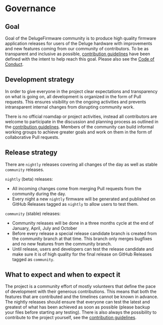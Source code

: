 # Governance
## Goal

Goal of the DelugeFirmware community is to produce high quality firmware application releases for users of the Deluge hardware with improvements and new features coming from our community of contributors. To be as transparent and inclusive as possible, [contribution guidelines](CONTRIBUTING.md) have been defined with the intent to help reach this goal. Please also see the [Code of Conduct](CODE_OF_CONDUCT.md).


## Development strategy

In order to give everyone in the project clear expectations and transparency on what is going on, all development is organized in the form of Pull requests. This ensures visibility on the ongoing activities and prevents intransparent internal changes from disrupting community work. 

There is no official roamdap or project activities, instead all contributors are welcome to participate in the discussion and planning process as outlined in the [contribution guidelines](CONTRIBUTING.md). Members of the community can build informal working groups to achieve greater goals and work on them in the form of collaborative Pull requests.


## Release strategy

There are `nightly` releases covering all changes of the day as well as stable `community` releases.

`nightly` (beta) releases:
* All incoming changes come from merging Pull requests from the community during the day.
* Every night a new `nightly` firmware will be generated and published on GitHub Releases tagged as `nightly` to allow users to test them.

`community` (stable) releases:
* Community releases will be done in a three months cycle at the end of January, April, July and October
* Before every release a special release candidate branch is created from the community branch at that time. This branch only merges bugfixes and no new features from the community branch. 
* Until release, users and developers can test the release candidate and make sure it is of high quality for the final release on GitHub Releases tagged as `community`.

## What to expect and when to expect it

The project is a community effort of mostly volunteers that define the pace of development with their generous contributions. This means that both the features that are contributed and the timelines cannot be known in advance. The nightly releases should ensure that everyone can test the latest and greatest of what has been achieved as soon as possible (please backup your files before starting any testing). There is also always the possibility to contribute to the project yourself, see the [contribution guidelines](CONTRIBUTING.md).
